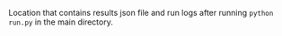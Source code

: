 Location that contains results json file and run logs after running `python run.py` in the main directory.
